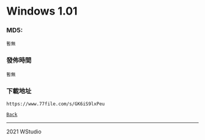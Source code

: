# Windows 1.01
### MD5:
`暫無` 
### 發佈時間
`暫無`
### 下載地址
`https://www.77file.com/s/GK6iS9lxPeu`
   
[`Back`](../)   
   
----------------------------------
2021 WStudio  

